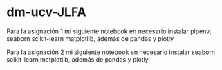 # dm-ucv-JLFA

Para la asignación 1 mi siguiente notebook en necesario instalar pipenv, seaborn scikit-learn matplotlib, además de pandas y plotly

Para la asignación 2 mi siguiente notebook en necesario instalar seaborn scikit-learn matplotlib,
 además de pandas y plotly.
